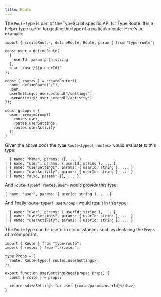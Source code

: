 ```yaml
---
title: Route
---
```


The `Route` type is part of the TypeScript specific API for Type Route. It is a helper type useful for getting the type of a particular route. Here's an example:

```tsx
import { createRouter, defineRoute, Route, param } from "type-route";

const user = defineRoute(
  {
    userId: param.path.string
  },
  p => `/user/${p.userId}`
);

const { routes } = createRouter({
  home: defineRoute("/"),
  user,
  userSettings: user.extend("/settings"),
  userActivity: user.extend("/activity")
});

const groups = {
  user: createGroup([
    routes.user,
    routes.userSettings,
    routes.userActivity
  ])
}
```

Given the above code the type `Route<typeof routes>` would evaluate to this type:

```
  { name: "home", params: {}, ... }
| { name: "user", params: { userId: string }, ... }
| { name: "userSettings", params: { userId: string }, ... }
| { name: "userActivity", params: { userId: string }, ... }
| { name: false, params: {}, ... }
```

And `Route<typeof routes.user>` would provide this type:

```
{ name: "user", params: { userId: string }, ... }
```

And finally `Route<typeof userGroup>` would result in this type:

```
  { name: "user", params: { userId: string }, ... }
| { name: "userSettings", params: { userId: string }, ... }
| { name: "userActivity", params: { userId: string }, ... }
```

The `Route` type can be useful in circumstances such as declaring the `Props` of a component.

```tsx
import { Route } from "type-route";
import { routes } from "./router";

type Props = {
  route: Route<typeof routes.userSettings>;
};

export function UserSettingsPage(props: Props) {
  const { route } = props;

  return <div>Settings for user {route.params.userId}</div>;
}
```
